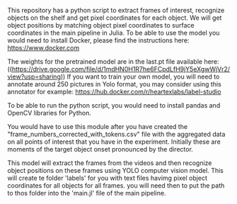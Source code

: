 This repository has a python script to extract frames of interest, recognize objects on the shelf and get pixel coordinates for each object.
We will get object positions by matching object pixel coordinates to surface coordinates in the main pipeline in Julia.
To be able to use the model you would need to install Docker, please find the instructions here:
https://www.docker.com

The weights for the pretrained model are in the last.pt file available here:
((https://drive.google.com/file/d/1mdHN0H1R7he6FCpdLfH9jY5eXgwWjVr2/view?usp=sharing))
If you want to train your own model, you will need to annotate around 250 pictures in Yolo format, you may consider using this annotator for example:
https://hub.docker.com/r/heartexlabs/label-studio

To be able to run the python script, you would need to install pandas and OpenCV libraries for Python.

You would have to use this module after you have created the "frame_numbers_corrected_with_tokens.csv" file with the aggregated data on all points of interest that you have in the experiment. Initially these are moments of the target object onset pronounced by the director. 

This model will extract the frames from the videos and then recognize object positions on these frames using YOLO computer vision model. This will create te folder 'labels' for you with text files havimg pixel object coordinates for all objects for all frames. you will need then to put the path to thos folder into the 'main.jl' file of the main pipeline.

